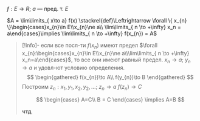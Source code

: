 $f: E\to R;\ a$ — пред. т. $E$

$A = \lim\limits_{ x\to a} f(x) \stackrel{def}\Leftrightarrow \forall \{ x_{n} \}\begin{cases}x_{n}\in E\\x_{n}\ne a\\ \lim\limits_{ n \to +\infty} x_n = a\end{cases}\implies \lim\limits_{ n \to +\infty} f(x_{n}) = A$

>[!info]- если все посл-ти $f(x_{n})$ имеют предел $\forall x_{n}:\begin{cases}x_{n}\in E\\x_{n}\ne a\\\lim\limits_{ n \to +\infty} x_n=a\end{cases}$, то все они имеют равный предел. 
> $x_{n}\to a;\ y_{n}\to a$ и удовл-ют условию определения. 
> $$
> \begin{gathered}
> f(x_{n})\to A\\
> f(y_{n})\to B
> \end{gathered}
> $$
> Построим $z_{n}: x_{1}, y_{1}, x_{2}, y_{2},\dots;\ z_{n}\to a$
> $f(z_{n})\to C$
> 
> $$
> \begin{cases}
> A=C\\
> B = C
> \end{cases} \implies A=B
> $$
> 
> **чтд**
